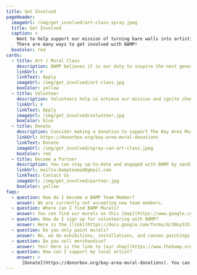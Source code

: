 ```yaml
---
title: Get Involved
pageHeader:
  imageUrl: /img/get_involved/art-class-spray.jpeg
  title: Get Involved
  caption: >
    Want to help support our mission of turning bare walls into artistic gateways?
    There are many ways to get involved with BAMP!
  boxColor: red
cards:
  - title: Art / Mural Class
    description: BAMP believes it is our duty to inspire the next generation of leaders in our society. **Our Art Classes are on hold due to COVID-19.**
    linkUrl: #
    linkText: Apply
    imageUrl: /img/get_involved/art-class.jpg
    boxColor: yellow
  - title: Volunteer
    description: Volunteers help us achieve our mission and ignite change throughout the city as we engage in public art and creative programing. Our volunteers serve as ambassadors of the organization with the public through events, paint days, and arts advocacy.
    linkUrl: #
    linkText: Apply
    imageUrl: /img/get_involved/volunteer.jpg
    boxColor: blue
  - title: Donate
    description: Consider making a donation to support The Bay Area Mural Program in local community projects. You may make a general donation or if you are interested in supporting a specific project or mural in the Bay Area please contact us directly to learn how. All donations are tax-deductible.
    linkUrl: https://donorbox.org/bay-area-mural-donations
    linkText: Donate
    imageUrl: /img/get_involved/spray-can-art-class.jpeg
    boxColor: red
  - title: Become a Partner
    description: You can stay up-to-date and engaged with BAMP by sending us an email or checking us out on [Instagram](https://www.instagram.com/bayareamuralpro/).
    linkUrl: mailto:bampteamad@gmail.com
    linkText: Contact Us
    imageUrl: /img/get_involved/partner.jpg
    boxColor: yellow
faqs:
  - question: How do I become a BAMP Team Member?
    answer: We are currently not accepting new team members.
  - question: Where can I find BAMP Murals?
    answer: You can find our murals on this [map](https://www.google.com/maps/d/edit?mid=1YPg9qBdOFU1nlOm3w-o7S4aSDs1JT_Kw).
  - question: How do I sign up for volunteering with BAMP?
    answer: Here is the [link](https://docs.google.com/forms/d/1Nxy535i1nv_mvULyfQRKsFVfuy3ZkJZ-wYikCgaylhM/viewform) to sign up!
  - question: Do you only paint murals?
    answer: No, we do exhibitions, installations, and canvas paintings. See our [events page](/events/).
  - question: Do you sell merchandise?
    answer: Yes! Here is the link to [our shop](https://www.thebamp.org/shop).
  - question: How can I support my local artist?
    answer: >
      [Donate](https://donorbox.org/bay-area-mural-donations). You can contact us [here](mailto:bampteamad@gmail.com).
---
```

